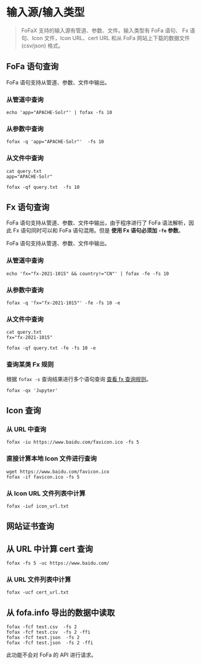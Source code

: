 # 输入源/输入类型

> FoFaX 支持的输入源有管道、参数、文件。输入类型有 FoFa 语句、 Fx 语句、Icon 文件，Icon URL、cert URL 和从 FoFa 网站上下载的数据文件 (csv/json) 格式。

## FoFa 语句查询

FoFa 语句支持从管道、参数、文件中输出。

### 从管道中查询

```shell
echo 'app="APACHE-Solr"' | fofax -fs 10 
```

### 从参数中查询

```shell
fofax -q 'app="APACHE-Solr"'  -fs 10 
```

### 从文件中查询

```
cat query.txt
app="APACHE-Solr"
```

```shell
fofax -qf query.txt  -fs 10
```

## Fx 语句查询

FoFa 语句支持从管道、参数、文件中输出，由于程序进行了 FoFa 语法解析，因此 Fx 语句同时可以和 FoFa 语句混用。但是 **使用 Fx 语句必须加 `-fe` 参数**。

FoFa 语句支持从管道、参数、文件中输出。

### 从管道中查询

```shell
echo 'fx="fx-2021-1015" && country!="CN"' | fofax -fe -fs 10 
```

### 从参数中查询

```shell
fofax -q 'fx="fx-2021-1015"' -fe -fs 10 -e 
```

### 从文件中查询

```
cat query.txt
fx="fx-2021-1015"
```

```shell
fofax -qf query.txt -fe -fs 10 -e 
```

### 查询某类 Fx 规则

根据 `fofax -s` 查询结果进行多个语句查询 [查看 fx 查询规则](/fx/search.html#%E6%90%9C%E7%B4%A2-fx-%E8%A7%84%E5%88%99)。

```
fofax -qx 'Jupyter'
```

##   Icon 查询

### 从 URL 中查询

```
fofax -iu https://www.baidu.com/favicon.ico -fs 5
```

### 直接计算本地 Icon 文件进行查询

```
wget https://www.baidu.com/favicon.ico
fofax -if favicon.ico -fs 5
```

### 从 Icon URL 文件列表中计算

```
fofax -iuf icon_url.txt 
```

## 网站证书查询

## 从 URL 中计算 cert 查询

```
fofax -fs 5 -uc https://www.baidu.com/
```

### 从 URL 文件列表中计算

```
fofax -ucf cert_url.txt 
```

## 从 fofa.info 导出的数据中读取

```
fofax -fcf test.csv  -fs 2 
fofax -fcf test.csv  -fs 2 -ffi  
fofax -fcf test.json  -fs 2 
fofax -fcf test.json  -fs 2 -ffi
```
此功能不会对 FoFa 的 API 进行请求。

